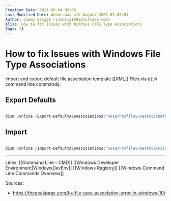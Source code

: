 ```yaml
---
Creation Date: 2021-08-04 02:00
Last Modified Date: Wednesday 4th August 2021 02:00:01
Author: Jimmy Briggs <jimbrig1993@outlook.com>
Alias: How to fix Issues with Windows File Type Associations
Tags: []
---
```


# How to fix Issues with Windows File Type Associations

Import and export default file association template [[XML]] Files via `DISM` command line commands;

## Export Defaults

```powershell

dism /online /Export-DefaultAppAssociations:"%UserProfile%\Desktop\DefaultAppAssociations.xml"

```

## Import

```powershell

dism /online /Import-DefaultAppAssociations:"%UserProfile%\Desktop\FileAssociations.xml"
```


***

Links: [[Command Line - CMD]]
[[Windows Developer Environment|WindowsDevEnv]]
[[Windows Registry]]
[[Windows Command Line Commands Overview]]

Sources:
-  https://thegeekpage.com/fix-file-type-association-error-in-windows-10/


